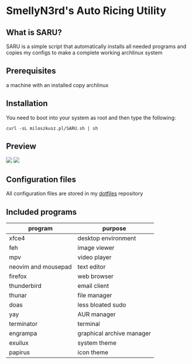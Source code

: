 # SmellyN3rd's Auto Ricing Utility

## What is SARU?

SARU is a simple script that automatically installs all needed programs and copies my configs to make a complete working archlinux system

## Prerequisites

a machine with an installed copy archlinux

## Installation 

You need to boot into your system as root and then type the following:

`curl -sL miloszkusz.pl/SARU.sh | sh`

## Preview
![](https://i.imgur.com/AFNjtrz.png)
![](https://i.imgur.com/xbcKevb.png)

## Configuration files

All configuration files are stored in my [dotfiles](https://github.com/SmellyN3rd/dotfiles) repository

## Included programs

program       | purpose
------------- | -------------
xfce4 | desktop environment 
feh | image viewer
mpv | video player
neovim and mousepad | text editor
firefox | web browser
thunderbird | email client
thunar | file manager
doas | less bloated sudo
yay | AUR manager
terminator | terminal
engrampa | graphical archive manager
exuilux | system theme
papirus | icon theme

